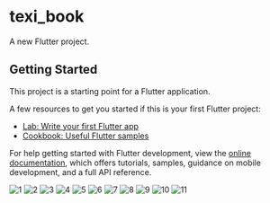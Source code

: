 # texi_book

A new Flutter project.

## Getting Started

This project is a starting point for a Flutter application.

A few resources to get you started if this is your first Flutter project:

- [Lab: Write your first Flutter app](https://docs.flutter.dev/get-started/codelab)
- [Cookbook: Useful Flutter samples](https://docs.flutter.dev/cookbook)

For help getting started with Flutter development, view the
[online documentation](https://docs.flutter.dev/), which offers tutorials,
samples, guidance on mobile development, and a full API reference.

![1](https://github.com/JackBhaii/texi_book/assets/164312399/1f70fad6-84db-4bc1-b393-24f32f4b8e4a)
![2](https://github.com/JackBhaii/texi_book/assets/164312399/8ae3746a-a23c-48b0-bc1d-8af00195ba28)
![3](https://github.com/JackBhaii/texi_book/assets/164312399/c32a6ddf-9499-41aa-a947-000bf0e1bda2)
![4](https://github.com/JackBhaii/texi_book/assets/164312399/5529bb24-e042-47ea-b10c-fb86cb596982)
![5](https://github.com/JackBhaii/texi_book/assets/164312399/c3975d0c-79fe-4a1a-9e7f-ca953dab67d3)
![6](https://github.com/JackBhaii/texi_book/assets/164312399/8a8e8db8-c3db-4c47-b21d-450be9307fe7)
![7](https://github.com/JackBhaii/texi_book/assets/164312399/c5c376c6-fc67-4b71-b316-c14c880dbf0f)
![8](https://github.com/JackBhaii/texi_book/assets/164312399/ad990034-94bf-423c-8dab-55d0f6ee29fb)
![9](https://github.com/JackBhaii/texi_book/assets/164312399/60b4c51c-67af-43b6-ac1f-0036081de709)
![10](https://github.com/JackBhaii/texi_book/assets/164312399/18ff5a16-1e97-4fc9-bf23-29536b2587cb)
![11](https://github.com/JackBhaii/texi_book/assets/164312399/816708e3-ebc8-4f88-9c58-3ef67f32095e)


